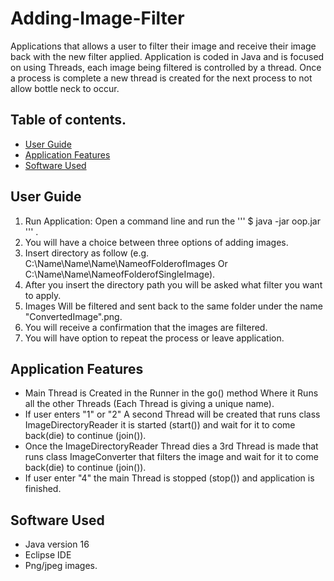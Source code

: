 # Adding-Image-Filter 
Applications that allows a user to filter their image and receive  their image back with the new filter applied. Application is coded in Java and is focused on using Threads, each image being filtered is controlled by a thread. Once a process  is complete a new thread is created for the next process  to not allow bottle neck to occur.

## Table of contents.
* [User Guide](#user-guide)
* [Application Features](#application-features)
* [Software Used](#software-used)

## User Guide
1. Run Application: Open a command line and run the ''' $ java -jar oop.jar ''' .
2. You will have a choice between three options of adding images.
3. Insert directory as follow (e.g. C:\Name\Name\Name\NameofFolderofImages    Or    C:\Name\Name\NameofFolderofSingleImage).
4. After you insert the directory path you will be asked what filter you want to apply.
5. Images Will be filtered and sent back to the same folder under the name "ConvertedImage".png.
6. You will receive a confirmation that the images are filtered.
7. You will have option to repeat the process or leave application.

## Application Features
* Main Thread is Created in the Runner in the go() method Where it Runs all the other Threads (Each Thread is giving a unique name).
* If user enters "1" or "2" A second Thread will be created that runs class ImageDirectoryReader it is started (start()) and wait for it to come back(die)  to continue (join()).
* Once the ImageDirectoryReader Thread dies a 3rd Thread is made that runs  class ImageConverter that filters the image and wait for it to come back(die)  to continue (join()).
* If user enter "4" the main Thread is stopped (stop()) and application is finished.

## Software Used
* Java version 16
* Eclipse IDE
* Png/jpeg images.
